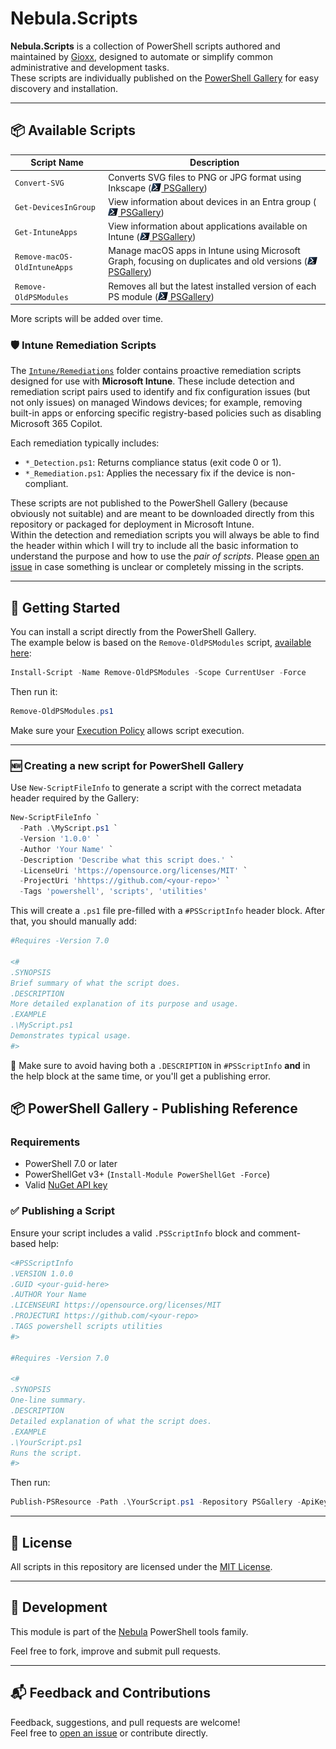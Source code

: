 # Nebula.Scripts

**Nebula.Scripts** is a collection of PowerShell scripts authored and maintained by [Gioxx](https://github.com/gioxx), designed to automate or simplify common administrative and development tasks.  
These scripts are individually published on the [PowerShell Gallery](https://www.powershellgallery.com/) for easy discovery and installation.

---

## 📦 Available Scripts

| Script Name | Description |
|------------------------|------------------------------------------------------------------|
| `Convert-SVG` | Converts SVG files to PNG or JPG format using Inkscape ([<img src="assets/ps_black_64.svg" width="16" alt="View on PowerShell Gallery" title="View on PowerShell Gallery"> PSGallery](https://www.powershellgallery.com/packages/Convert-SVG)) |
| `Get-DevicesInGroup` | View information about devices in an Entra group ([<img src="assets/ps_black_64.svg" width="16" alt="View on PowerShell Gallery" title="View on PowerShell Gallery"> PSGallery](https://www.powershellgallery.com/packages/Get-DevicesInGroup)) |
| `Get-IntuneApps` | View information about applications available on Intune ([<img src="assets/ps_black_64.svg" width="16" alt="View on PowerShell Gallery" title="View on PowerShell Gallery"> PSGallery](https://www.powershellgallery.com/packages/Get-IntuneApps)) |
| `Remove-macOS-OldIntuneApps` | Manage macOS apps in Intune using Microsoft Graph, focusing on duplicates and old versions ([<img src="assets/ps_black_64.svg" width="16" alt="View on PowerShell Gallery" title="View on PowerShell Gallery"> PSGallery](https://www.powershellgallery.com/packages/Remove-macOS-OldIntuneApps)) |
| `Remove-OldPSModules` | Removes all but the latest installed version of each PS module ([<img src="assets/ps_black_64.svg" width="16" alt="View on PowerShell Gallery" title="View on PowerShell Gallery"> PSGallery](https://www.powershellgallery.com/packages/Remove-OldPSModules)) |

More scripts will be added over time.

### 🛡️ Intune Remediation Scripts

The [`Intune/Remediations`](Intune/Remediations) folder contains proactive remediation scripts designed for use with **Microsoft Intune**. These include detection and remediation script pairs used to identify and fix configuration issues (but not only issues) on managed Windows devices; for example, removing built-in apps or enforcing specific registry-based policies such as disabling Microsoft 365 Copilot.

Each remediation typically includes:

- `*_Detection.ps1`: Returns compliance status (exit code 0 or 1).
- `*_Remediation.ps1`: Applies the necessary fix if the device is non-compliant.

These scripts are not published to the PowerShell Gallery (because obviously not suitable) and are meant to be downloaded directly from this repository or packaged for deployment in Microsoft Intune.  
Within the detection and remediation scripts you will always be able to find the header within which I will try to include all the basic information to understand the purpose and how to use the _pair of scripts_. Please [open an issue](https://github.com/gioxx/Nebula.Scripts/issues/new) in case something is unclear or completely missing in the scripts.

---

## 🚀 Getting Started

You can install a script directly from the PowerShell Gallery.  
The example below is based on the `Remove-OldPSModules` script, [available here](Management/Remove-OldPSModules.ps1):

```powershell
Install-Script -Name Remove-OldPSModules -Scope CurrentUser -Force
```

Then run it:

```powershell
Remove-OldPSModules.ps1
```

Make sure your [Execution Policy](https://learn.microsoft.com/en-us/powershell/module/microsoft.powershell.core/about/about_execution_policies) allows script execution.

---

### 🆕 Creating a new script for PowerShell Gallery

Use `New-ScriptFileInfo` to generate a script with the correct metadata header required by the Gallery:

```powershell
New-ScriptFileInfo `
  -Path .\MyScript.ps1 `
  -Version '1.0.0' `
  -Author 'Your Name' `
  -Description 'Describe what this script does.' `
  -LicenseUri 'https://opensource.org/licenses/MIT' `
  -ProjectUri 'hhttps://github.com/<your-repo>' `
  -Tags 'powershell', 'scripts', 'utilities'
```

This will create a `.ps1` file pre-filled with a `#PSScriptInfo` header block. After that, you should manually add:

```powershell
#Requires -Version 7.0

<#
.SYNOPSIS
Brief summary of what the script does.
.DESCRIPTION
More detailed explanation of its purpose and usage.
.EXAMPLE
.\MyScript.ps1
Demonstrates typical usage.
#>
```

📝 Make sure to avoid having both a `.DESCRIPTION` in `#PSScriptInfo` **and** in the help block at the same time, or you'll get a publishing error.


## 📦 PowerShell Gallery - Publishing Reference

### Requirements

- PowerShell 7.0 or later
- PowerShellGet v3+ (`Install-Module PowerShellGet -Force`)
- Valid [NuGet API key](https://www.powershellgallery.com/account/apikeys)

### ✅ Publishing a Script

Ensure your script includes a valid `.PSScriptInfo` block and comment-based help:

```powershell
<#PSScriptInfo
.VERSION 1.0.0
.GUID <your-guid-here>
.AUTHOR Your Name
.LICENSEURI https://opensource.org/licenses/MIT
.PROJECTURI https://github.com/<your-repo>
.TAGS powershell scripts utilities
#>

#Requires -Version 7.0

<#
.SYNOPSIS
One-line summary.
.DESCRIPTION
Detailed explanation of what the script does.
.EXAMPLE
.\YourScript.ps1
Runs the script.
#>
```

Then run:

```powershell
Publish-PSResource -Path .\YourScript.ps1 -Repository PSGallery -ApiKey '<your-api-key>' -Verbose
```

---

## 📄 License

All scripts in this repository are licensed under the [MIT License](https://opensource.org/licenses/MIT).

---

## 🔧 Development

This module is part of the [Nebula](https://github.com/gioxx?tab=repositories&q=Nebula) PowerShell tools family.

Feel free to fork, improve and submit pull requests.

---

## 📬 Feedback and Contributions

Feedback, suggestions, and pull requests are welcome!  
Feel free to [open an issue](https://github.com/gioxx/Nebula.Scripts/issues) or contribute directly.